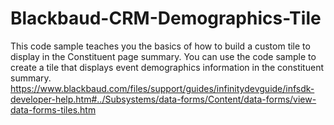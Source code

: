 # Blackbaud-CRM-Demographics-Tile
This code sample teaches you the basics of how to build a custom tile to display in the Constituent page summary. You can use the code sample to create a tile that displays event demographics information in the constituent summary. https://www.blackbaud.com/files/support/guides/infinitydevguide/infsdk-developer-help.htm#../Subsystems/data-forms/Content/data-forms/view-data-forms-tiles.htm
